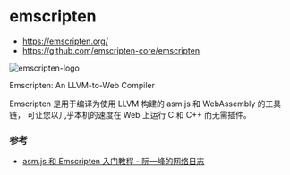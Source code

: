 # emscripten

- <https://emscripten.org/>
- <https://github.com/emscripten-core/emscripten>

![emscripten-logo](https://emscripten.org/_static/Emscripten_logo_full.png)

Emscripten: An LLVM-to-Web Compiler

Emscripten 是用于编译为使用 LLVM 构建的 asm.js 和 WebAssembly 的工具链，
可让您以几乎本机的速度在 Web 上运行 C 和 C++ 而无需插件。

### 参考

- [asm.js 和 Emscripten 入门教程 - 阮一峰的网络日志](http://www.ruanyifeng.com/blog/2017/09/asmjs_emscripten.html)
